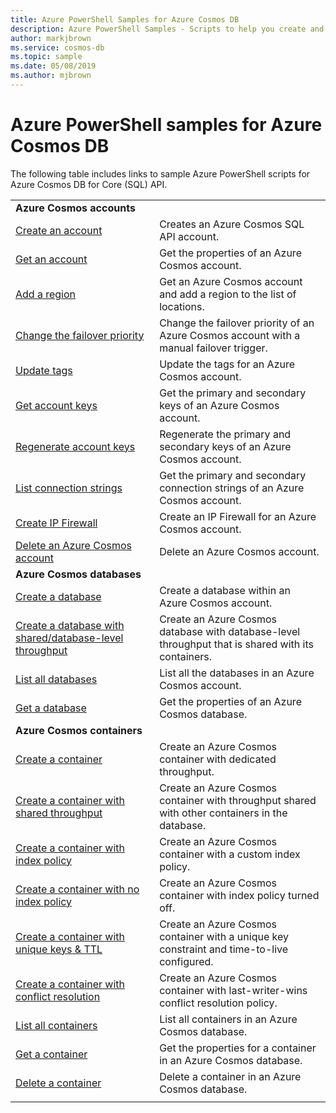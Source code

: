```yaml
---
title: Azure PowerShell Samples for Azure Cosmos DB
description: Azure PowerShell Samples - Scripts to help you create and manage Azure Cosmos DB accounts. 
author: markjbrown
ms.service: cosmos-db
ms.topic: sample
ms.date: 05/08/2019
ms.author: mjbrown
---
```


# Azure PowerShell samples for Azure Cosmos DB

The following table includes links to sample Azure PowerShell scripts for Azure Cosmos DB for Core (SQL) API.

| |  |
|---|---|
|**Azure Cosmos accounts**||
|[Create an account](scripts/powershell/sql/ps-account-create.md?toc=%2fpowershell%2fmodule%2ftoc.json)| Creates an Azure Cosmos SQL API account. |
|[Get an account](scripts/powershell/sql/ps-account-create.md?toc=%2fpowershell%2fmodule%2ftoc.json)| Get the properties of an Azure Cosmos account. |
|[Add a region](scripts/powershell/sql/ps-account-update.md?toc=%2fpowershell%2fmodule%2ftoc.json)| Get an Azure Cosmos account and add a region to the list of locations. |
|[Change the failover priority](scripts/powershell/sql/ps-account-failover-priority-update.md?toc=%2fpowershell%2fmodule%2ftoc.json)| Change the failover priority of an Azure Cosmos account with a manual failover trigger. |
|[Update tags](scripts/powershell/sql/ps-account-tags-update.md?toc=%2fpowershell%2fmodule%2ftoc.json)| Update the tags for an Azure Cosmos account. |
|[Get account keys](scripts/powershell/sql/ps-account-key-get.md?toc=%2fpowershell%2fmodule%2ftoc.json)| Get the primary and secondary keys of an Azure Cosmos account. |
|[Regenerate account keys](scripts/powershell/sql/ps-account-key-get.md?toc=%2fpowershell%2fmodule%2ftoc.json)| Regenerate the primary and secondary keys of an Azure Cosmos account. |
|[List connection strings](scripts/powershell/sql/ps-account-connection-string-get.md?toc=%2fpowershell%2fmodule%2ftoc.json)| Get the primary and secondary connection strings of an Azure Cosmos account. |
|[Create IP Firewall](scripts/powershell/sql/ps-account-firewall-create.md?toc=%2fpowershell%2fmodule%2ftoc.json)| Create an IP Firewall for an Azure Cosmos account. |
|[Delete an Azure Cosmos account](scripts/powershell/sql/ps-account-delete.md?toc=%2fpowershell%2fmodule%2ftoc.json)| Delete an Azure Cosmos account. |
|**Azure Cosmos databases**||
| [Create a database](scripts/powershell/sql/ps-database-create.md?toc=%2fpowershell%2fmodule%2ftoc.json) | Create a database within an Azure Cosmos account.|
| [Create a database with shared/database-level throughput](scripts/powershell/sql/ps-database-create-shared.md?toc=%2fpowershell%2fmodule%2ftoc.json) | Create an Azure Cosmos database with database-level throughput that is shared with its containers.|
| [List all databases](scripts/powershell/sql/ps-database-list.md?toc=%2fpowershell%2fmodule%2ftoc.json) | List all the databases in an Azure Cosmos account.|
| [Get a database](scripts/powershell/sql/ps-database-get.md?toc=%2fpowershell%2fmodule%2ftoc.json) | Get the properties of an Azure Cosmos database.|
|**Azure Cosmos containers**||
| [Create a container](scripts/powershell/sql/ps-container-create.md?toc=%2fpowershell%2fmodule%2ftoc.json) | Create an Azure Cosmos container with dedicated throughput.|
| [Create a container with shared throughput](scripts/powershell/sql/ps-container-create-shared.md?toc=%2fpowershell%2fmodule%2ftoc.json) | Create an Azure Cosmos container with throughput shared with other containers in the database.|
| [Create a container with index policy](scripts/powershell/sql/ps-container-create-index-custom.md?toc=%2fpowershell%2fmodule%2ftoc.json) | Create an Azure Cosmos container with a custom index policy.|
| [Create a container with no index policy](scripts/powershell/sql/ps-container-create-index-none.md?toc=%2fpowershell%2fmodule%2ftoc.json) | Create an Azure Cosmos container with index policy turned off.|
| [Create a container with unique keys & TTL](scripts/powershell/sql/ps-container-create-unique-key-ttl.md?toc=%2fpowershell%2fmodule%2ftoc.json) | Create an Azure Cosmos container with a unique key constraint and time-to-live configured.|
| [Create a container with conflict resolution](scripts/powershell/sql/ps-container-create-conflict-policy.md?toc=%2fpowershell%2fmodule%2ftoc.json) | Create an Azure Cosmos container with last-writer-wins conflict resolution policy.|
| [List all containers](scripts/powershell/sql/ps-container-list.md?toc=%2fpowershell%2fmodule%2ftoc.json) | List all containers in an Azure Cosmos database.|
| [Get a container](scripts/powershell/sql/ps-container-get.md?toc=%2fpowershell%2fmodule%2ftoc.json) | Get the properties for a container in an Azure Cosmos database.|
| [Delete a container](scripts/powershell/sql/ps-container-delete.md?toc=%2fpowershell%2fmodule%2ftoc.json) | Delete a container in an Azure Cosmos database.|
|||